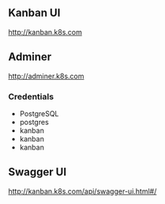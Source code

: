 ## Kanban UI
http://kanban.k8s.com

## Adminer 
http://adminer.k8s.com
### Credentials
- PostgreSQL
- postgres
- kanban
- kanban
- kanban

## Swagger UI
http://kanban.k8s.com/api/swagger-ui.html#/
